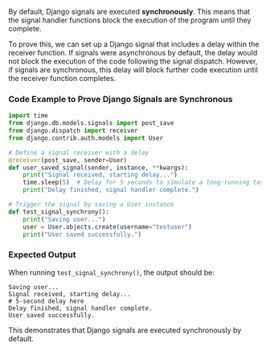 By default, Django signals are executed **synchronously**. This means that the signal handler functions  block the execution of the program until they complete.

To prove this, we can set up a Django signal that includes a delay within the receiver function. If signals were asynchronous by default, the delay would not block the execution of the code following the signal dispatch. However, if signals are synchronous, this delay will block further code execution until the receiver function completes.

### Code Example to Prove Django Signals are Synchronous

```python
import time
from django.db.models.signals import post_save
from django.dispatch import receiver
from django.contrib.auth.models import User

# Define a signal receiver with a delay
@receiver(post_save, sender=User)
def user_saved_signal(sender, instance, **kwargs):
    print("Signal received, starting delay...")
    time.sleep(5)  # Delay for 5 seconds to simulate a long-running task
    print("Delay finished, signal handler complete.")

# Trigger the signal by saving a User instance
def test_signal_synchrony():
    print("Saving user...")
    user = User.objects.create(username="testuser")
    print("User saved successfully.")
```


### Expected Output

When running `test_signal_synchrony()`, the output should be:

```
Saving user...
Signal received, starting delay...
# 5-second delay here
Delay finished, signal handler complete.
User saved successfully.
```

This demonstrates that Django signals are executed synchronously by default.
